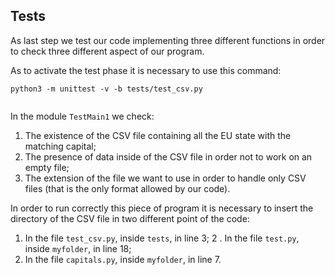 ## Tests
As last step we test our code implementing three different functions in order to check three different aspect of our program.

As to activate the test phase it is necessary to use this command:

``` 
python3 -m unittest -v -b tests/test_csv.py


``` 

In the module ```TestMain1``` we check:

1. The existence of the CSV file containing all the EU state with the matching capital;
2. The presence of data inside of the CSV file in order not to work on an empty file;
3. The extension of the file we want to use in order to handle only CSV files (that is the only format allowed by our code).

In order to run correctly this piece of program it is necessary to insert the directory of the CSV file in two different point of the code:

1. In the file ```test_csv.py```, inside ```tests```, in line 3;
2 . In the file ```test.py```, inside ```myfolder```, in line 18;
3. In the file ```capitals.py```, inside ```myfolder```, in line 7.
